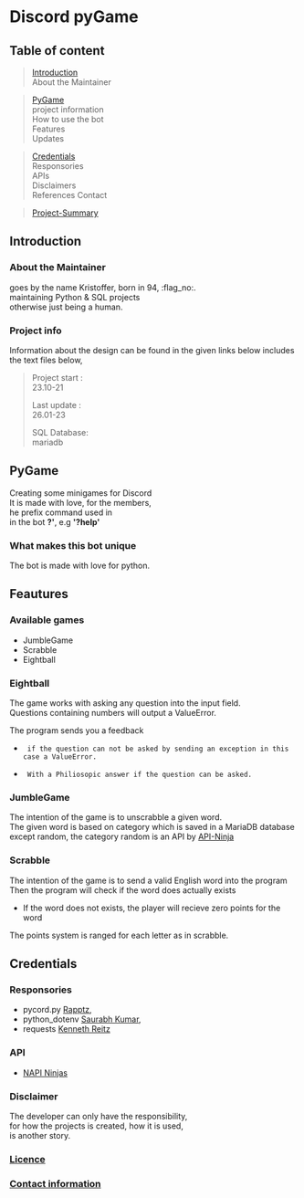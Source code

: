 # Discord pyGame

## Table of content

> [Introduction](#introduction)<br>
> About the Maintainer<br>

> [PyGame](#pygame)<br>
> project information<br>
> How to use the bot<br>
> Features<br>
> Updates

> [Credentials](#credentials)<br>
> Responsories<br>
> APIs<br>
> Disclaimers<br>
> References
> Contact

> [Project-Summary](#project-summary)


## Introduction

### About the Maintainer

goes by the name Kristoffer, born in 94, :flag_no:.<br>
maintaining Python & SQL projects<br>
otherwise just being a human.

### Project info

Information about the design can be found in the given links below
includes the text files below,

> Project start :<br>
>   23.10-21
>
>   Last update :<br>
>   26.01-23
>
>   SQL Database:<br>
>   mariadb

## PyGame

Creating some minigames for Discord<br> 
It is made with love, for the members, <br>
he prefix command used in<br>
in the bot  **?'**, e.g **'?help'**

### What makes this bot unique

The bot is made with love for python.

## Feautures

### Available games

-   JumbleGame
-   Scrabble
-   Eightball

### Eightball

The game works with asking any question into the input field.<br>
Questions containing numbers will output a ValueError.

The program sends you a feedback 

*      if the question can not be asked by sending an exception in this case a ValueError.

*      With a Philiosopic answer if the question can be asked. 

### JumbleGame

The intention of the game is to unscrabble a given word.<br>
The given word is based on category which is saved in a MariaDB database<br>
except random, the category random is an API by [API-Ninja](https://api-ninjas.com/)

### Scrabble

The intention of the game is to send a valid English word into the program<br>
Then the program will check if the word does actually exists

-   If the word does not exists, the player will recieve zero points for the word

The points system is ranged for each letter as in scrabble.


## Credentials

### Responsories

-   pycord.py [Rapptz](https://github.com/Rapptz/discord.py),  <br>
-   python_dotenv [Saurabh Kumar](https://github.com/motdotla/dotenv),<br>
-   requests [Kenneth Reitz](https://requests.readthedocs.io/en/latest/)<nt>

### API

-   [NAPI Ninjas](https://api-ninjas.com/)<br>

### Disclaimer

The developer can only have the responsibility,<br>
for how the projects is created, how it is used,<br>
is another story.

### [Licence](https://github.com/krigjo25/Discord/blob/main/pyGameBot/licence.md)

### [Contact information](https://github.com/krigjo25/contactinformation)
